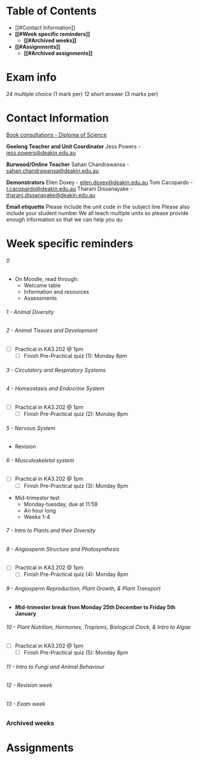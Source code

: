 # Table of Contents
- [[#Contact Information]]
- **[[#Week specific reminders]]**
	- **[[#Archived weeks]]**
- **[[#Assignments]]**
	- **[[#Archived assignments]]**

# Exam info
24 multiple choice (1 mark per)
12 short answer (3 marks per)

# Contact Information
[Book consultations - Diploma of Science](https://outlook.office365.com/owa/calendar/DiplomaofSciencestudentconsultations@deakin365.onmicrosoft.com/bookings/)

**Geelong Teacher and Unit Coordinator**
Jess Powers - jess.powers@deakin.edu.au

**Burwood/Online Teacher**
Sahan Chandrawansa - sahan.chandrawansa@deakin.edu.au

**Demonstrators**
Ellen Doxey - ellen.doxey@deakin.edu.au
Tom Cacopardo - t.cacopardo@deakin.edu.au
Tharani Dissanayake - tharani.dissanayake@deakin.edu.au

**Email etiquette**
    Please include the unit code in the subject line
    Please also include your student number
    We all teach multiple units so please provide enough information so that we can help you
qu
# Week specific reminders
###### 0
- On Moodle, read through:
	- Welcome table
	- Information and resources
	- Assessments
###### 1 - Animal Diversity

###### 2 - Animal Tissues and Development
- [ ] Practical in KA3.202 @ 1pm
	- [ ] Finish Pre-Practical quiz (1): Monday 8pm

###### 3 - Circulatory and Respiratory Systems

###### 4 - Homeostasis and Endocrine System
- [ ] Practical in KA3.202 @ 1pm
	- [ ] Finish Pre-Practical quiz (2): Monday 8pm

###### 5 - Nervous System
- Revision

###### 6 - Musculoskeletal system
- [ ] Practical in KA3.202 @ 1pm
	- [ ] Finish Pre-Practical quiz (3): Monday 8pm
- Mid-trimester test
	- Monday-tuesday, due at 11:59
	- An hour long
	- Weeks 1-4

###### 7 - Intro to Plants and their Diversity

###### 8 - Angiosperm Structure and Photosynthesis
- [ ] Practical in KA3.202 @ 1pm
	- [ ] Finish Pre-Practical quiz (4): Monday 8pm

###### 9 - Angiosperm Reproduction, Plant Growth, & Plant Transport
- **Mid-trimester break from Monday 25th December to Friday 5th January**
###### 10 - Plant Nutrition, Hormones, Tropisms, Biological Clock, & Intro to Algae
- [ ] Practical in KA3.202 @ 1pm
	- [ ] Finish Pre-Practical quiz (5): Monday 8pm

###### 11 - Intro to Fungi and Animal Behaviour

###### 12 - Revision week

###### 13 - Exam week


### Archived weeks




# Assignments


